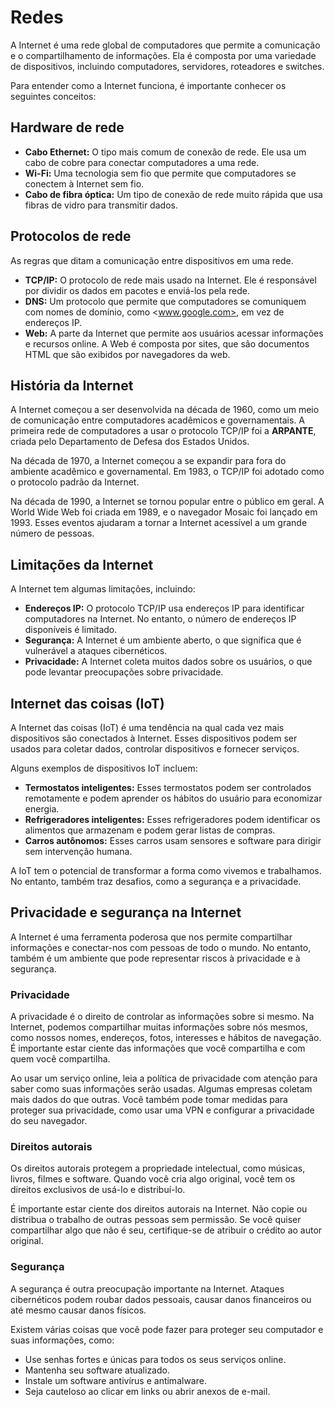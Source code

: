 # Redes

A Internet é uma rede global de computadores que permite a comunicação e o compartilhamento de informações. Ela é composta por uma variedade de dispositivos, incluindo computadores, servidores, roteadores e switches.

Para entender como a Internet funciona, é importante conhecer os seguintes conceitos:

## Hardware de rede

- **Cabo Ethernet:** O tipo mais comum de conexão de rede. Ele usa um cabo de cobre para conectar computadores a uma rede.
- **Wi-Fi:** Uma tecnologia sem fio que permite que computadores se conectem à Internet sem fio.
- **Cabo de fibra óptica:** Um tipo de conexão de rede muito rápida que usa fibras de vidro para transmitir dados.

## Protocolos de rede

As regras que ditam a comunicação entre dispositivos em uma rede.

- **TCP/IP:** O protocolo de rede mais usado na Internet. Ele é responsável por dividir os dados em pacotes e enviá-los pela rede.
- **DNS:** Um protocolo que permite que computadores se comuniquem com nomes de domínio, como <www.google.com>, em vez de endereços IP.
- **Web:** A parte da Internet que permite aos usuários acessar informações e recursos online. A Web é composta por sites, que são documentos HTML que são exibidos por navegadores da web.

## História da Internet

A Internet começou a ser desenvolvida na década de 1960, como um meio de comunicação entre computadores acadêmicos e governamentais. A primeira rede de computadores a usar o protocolo TCP/IP foi a **ARPANTE**, criada pelo Departamento de Defesa dos Estados Unidos.

Na década de 1970, a Internet começou a se expandir para fora do ambiente acadêmico e governamental. Em 1983, o TCP/IP foi adotado como o protocolo padrão da Internet.

Na década de 1990, a Internet se tornou popular entre o público em geral. A World Wide Web foi criada em 1989, e o navegador Mosaic foi lançado em 1993. Esses eventos ajudaram a tornar a Internet acessível a um grande número de pessoas.

## Limitações da Internet

A Internet tem algumas limitações, incluindo:

- **Endereços IP:** O protocolo TCP/IP usa endereços IP para identificar computadores na Internet. No entanto, o número de endereços IP disponíveis é limitado.
- **Segurança:** A Internet é um ambiente aberto, o que significa que é vulnerável a ataques cibernéticos.
- **Privacidade:** A Internet coleta muitos dados sobre os usuários, o que pode levantar preocupações sobre privacidade.

## Internet das coisas (IoT)

A Internet das coisas (IoT) é uma tendência na qual cada vez mais dispositivos são conectados à Internet. Esses dispositivos podem ser usados para coletar dados, controlar dispositivos e fornecer serviços.

Alguns exemplos de dispositivos IoT incluem:

- **Termostatos inteligentes:** Esses termostatos podem ser controlados remotamente e podem aprender os hábitos do usuário para economizar energia.
- **Refrigeradores inteligentes:** Esses refrigeradores podem identificar os alimentos que armazenam e podem gerar listas de compras.
- **Carros autônomos:** Esses carros usam sensores e software para dirigir sem intervenção humana.

A IoT tem o potencial de transformar a forma como vivemos e trabalhamos. No entanto, também traz desafios, como a segurança e a privacidade.

## Privacidade e segurança na Internet

A Internet é uma ferramenta poderosa que nos permite compartilhar informações e conectar-nos com pessoas de todo o mundo. No entanto, também é um ambiente que pode representar riscos à privacidade e à segurança.

### Privacidade

A privacidade é o direito de controlar as informações sobre si mesmo. Na Internet, podemos compartilhar muitas informações sobre nós mesmos, como nossos nomes, endereços, fotos, interesses e hábitos de navegação. É importante estar ciente das informações que você compartilha e com quem você compartilha.

Ao usar um serviço online, leia a política de privacidade com atenção para saber como suas informações serão usadas. Algumas empresas coletam mais dados do que outras. Você também pode tomar medidas para proteger sua privacidade, como usar uma VPN e configurar a privacidade do seu navegador.

### Direitos autorais

Os direitos autorais protegem a propriedade intelectual, como músicas, livros, filmes e software. Quando você cria algo original, você tem os direitos exclusivos de usá-lo e distribuí-lo.

É importante estar ciente dos direitos autorais na Internet. Não copie ou distribua o trabalho de outras pessoas sem permissão. Se você quiser compartilhar algo que não é seu, certifique-se de atribuir o crédito ao autor original.

### Segurança

A segurança é outra preocupação importante na Internet. Ataques cibernéticos podem roubar dados pessoais, causar danos financeiros ou até mesmo causar danos físicos.

Existem várias coisas que você pode fazer para proteger seu computador e suas informações, como:

- Use senhas fortes e únicas para todos os seus serviços online.
- Mantenha seu software atualizado.
- Instale um software antivírus e antimalware.
- Seja cauteloso ao clicar em links ou abrir anexos de e-mail.
